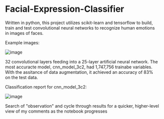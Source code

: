 # Facial-Expression-Classifier
Written in python, this project utilizes scikit-learn and tensorflow to build, train and test convolutional neural networks to recognize human emotions in images of faces.

Example images:

![image](https://github.com/MillerAJ/Facial-Expression-Classifier/assets/9644656/8ae0f5e7-c05d-472b-9f16-c5e7bc33de75)


32 convolutional layers feeding into a 25-layer artificial neural network. The most accuracte model, cnn_model_3c2, had 1,747,756 trainabe variables. With the assitance of data augmentation, it achieved an accuracy of 83% on the test data. 

Classification report for cnn_model_3c2:

![image](https://github.com/MillerAJ/Facial-Expression-Classifier/assets/9644656/dd10974b-ef3e-4572-89e5-a47c0cd77c6c)






Search of "observation" and cycle through results for a quicker, higher-level view of my comments as the notebook progresses
